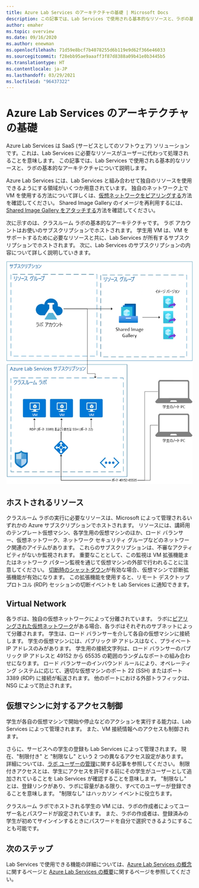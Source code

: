 ```yaml
---
title: Azure Lab Services のアーキテクチャの基礎 | Microsoft Docs
description: この記事では、Lab Services で使用される基本的なリソースと、ラボの基本的なアーキテクチャについて説明します。
author: emaher
ms.topic: overview
ms.date: 09/16/2020
ms.author: enewman
ms.openlocfilehash: 71d59e8bcf7b4078255d6b119e9d62f366e46033
ms.sourcegitcommit: f28ebb95ae9aaaff3f87d8388a09b41e0b3445b5
ms.translationtype: HT
ms.contentlocale: ja-JP
ms.lasthandoff: 03/29/2021
ms.locfileid: "96437322"
---
```

# <a name="architecture-fundamentals-in-azure-lab-services"></a>Azure Lab Services のアーキテクチャの基礎

Azure Lab Services は SaaS (サービスとしてのソフトウェア) ソリューションです。これは、Lab Services に必要なリソースがユーザーに代わって処理されることを意味します。 この記事では、Lab Services で使用される基本的なリソースと、ラボの基本的なアーキテクチャについて説明します。  

Azure Lab Services には、Lab Services と組み合わせて独自のリソースを使用できるようにする領域がいくつか用意されています。  独自のネットワーク上で VM を使用する方法について詳しくは、[仮想ネットワークをピアリングする](how-to-connect-peer-virtual-network.md)方法を確認してください。  Shared Image Gallery のイメージを再利用するには、[Shared Image Gallery をアタッチする](how-to-attach-detach-shared-image-gallery.md)方法を確認してください。

次に示すのは、クラスルーム ラボの基本的なアーキテクチャです。  ラボ アカウントはお使いのサブスクリプションでホストされます。 学生用 VM は、VM をサポートするために必要なリソースと共に、Lab Services が所有するサブスクリプションでホストされます。 次に、Lab Services のサブスクリプションの内容について詳しく説明していきます。

![ラボの基本アーキテクチャ](./media/classroom-labs-fundamentals/labservices-basic-architecture.png)

## <a name="hosted-resources"></a>ホストされるリソース

クラスルーム ラボの実行に必要なリソースは、Microsoft によって管理されるいずれかの Azure サブスクリプションでホストされます。  リソースには、講師用のテンプレート仮想マシン、各学生用の仮想マシンのほか、ロード バランサー、仮想ネットワーク、ネットワーク セキュリティ グループなどのネットワーク関連のアイテムがあります。  これらのサブスクリプションは、不審なアクティビティがないか監視されます。  重要なこととして、この監視は VM 拡張機能またはネットワーク パターン監視を通じて仮想マシンの外部で行われることに注意してください。  [切断時のシャットダウン](how-to-enable-shutdown-disconnect.md)が有効な場合、仮想マシンで診断拡張機能が有効になります。 この拡張機能を使用すると、リモート デスクトップ プロトコル (RDP) セッションの切断イベントを Lab Services に通知できます。

## <a name="virtual-network"></a>Virtual Network

各ラボは、独自の仮想ネットワークによって分離されています。  ラボに[ピアリングされた仮想ネットワーク](how-to-connect-peer-virtual-network.md)がある場合、各ラボはそれぞれのサブネットによって分離されます。  学生は、ロード バランサーを介して各自の仮想マシンに接続します。  学生の仮想マシンには、パブリック IP アドレスはなく、プライベート IP アドレスのみがあります。  学生用の接続文字列は、ロード バランサーのパブリック IP アドレスと 49152 から 65535 の範囲のランダムなポートの組み合わせになります。  ロード バランサーのインバウンド ルールにより、オペレーティング システムに応じて、適切な仮想マシンのポート 22 (SSH) またはポート 3389 (RDP) に接続が転送されます。 他のポートにおける外部トラフィックは、NSG によって防止されます。

## <a name="access-control-to-the-virtual-machines"></a>仮想マシンに対するアクセス制御

学生が各自の仮想マシンで開始や停止などのアクションを実行する能力は、Lab Services によって管理されます。  また、VM 接続情報へのアクセスも制御されます。

さらに、サービスへの学生の登録も Lab Services によって管理されます。 現在、"制限付き" と "制限なし" という 2 つの異なるアクセス設定があります。 詳細については、[ラボ ユーザーの管理](how-to-configure-student-usage.md#send-invitations-to-users)に関する記事を参照してください。 制限付きアクセスとは、学生にアクセスを許可する前にその学生がユーザーとして追加されていることを Lab Services が確認することを意味します。 "制限なし" とは、登録リンクがあり、ラボに容量がある限り、すべてのユーザーが登録できることを意味します。 "制限なし" はハッカソン イベントに役立ちます。

クラスルーム ラボでホストされる学生の VM には、ラボの作成者によってユーザー名とパスワードが設定されています。  また、ラボの作成者は、登録済みの学生が初めてサインインするときにパスワードを自分で選択できるようにすることも可能です。  

## <a name="next-steps"></a>次のステップ

Lab Services で使用できる機能の詳細については、[Azure Lab Services の概念](classroom-labs-concepts.md)に関するページと [Azure Lab Services の概要](classroom-labs-overview.md)に関するページを参照してください。
